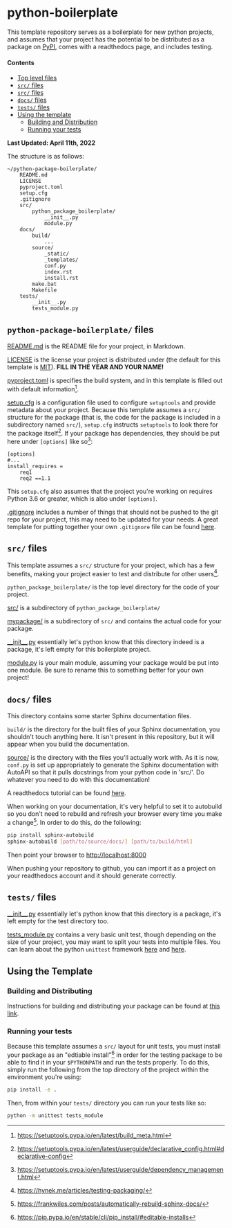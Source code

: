 # python-boilerplate

This template repository serves as a boilerplate for new python projects, and assumes that your project has the potential to be distributed as a package on [PyPI](https://pypi.org/), comes with a readthedocs page, and includes testing.

#### Contents
- [Top level files](#python-package-boilerplate-files)
- [`src/` files](#src-files)
- [`src/` files](#src-files)
- [`docs/` files](#docs-files)
- [`tests/` files](#tests-files)
- [Using the template](#using-the-template)
    - [Building and Distribution](#building-and-distributing)
    - [Running your tests](#running-your-tests)

**Last Updated: April 11th, 2022**


The structure is as follows:

```
~/python-package-boilerplate/
    README.md
    LICENSE
    pyproject.toml
    setup.cfg
    .gitignore
    src/
        python_package_boilerplate/
            __init__.py
            module.py
    docs/
        build/
            ... 
        source/
            _static/
            _templates/
            conf.py
            index.rst
            install.rst
        make.bat
        Makefile
    tests/
        __init__.py
        tests_module.py
```

## `python-package-boilerplate/` files

[README.md](https://github.com/lizcconrad/python-package-boilerplate/blob/master/README.md) is the README file for your project, in Markdown.

[LICENSE](https://github.com/lizcconrad/python-package-boilerplate/blob/master/LICENSE) is the license your project is distributed under (the default for this template is [MIT](https://opensource.org/licenses/MIT)). **FILL IN THE YEAR AND YOUR NAME!**

[pyproject.toml](https://github.com/lizcconrad/python-package-boilerplate/blob/master/pyproject.toml) is specifies the build system, and in this template is filled out with default information[^1].

[^1]: https://setuptools.pypa.io/en/latest/build_meta.html


[setup.cfg](https://github.com/lizcconrad/python-package-boilerplate/blob/master/setup.cfg) is a configuration file used to configure `setuptools` and provide metadata about your project. Because this template assumes a `src/` structure for the package (that is, the code for the package is included in a subdirectory named `src/`), `setup.cfg` instructs `setuptools` to look there for the package itself[^2]. If your package has dependencies, they should be put here under `[options]` like so[^3]:

```
[options]
#...
install_requires =
    req1
    req2 ==1.1
```

This `setup.cfg` also assumes that the project you're working on requires Python 3.6 or greater, which is also under `[options]`.

[^2]: https://setuptools.pypa.io/en/latest/userguide/declarative_config.html#declarative-config

[^3]: https://setuptools.pypa.io/en/latest/userguide/dependency_management.html

[.gitignore](https://github.com/lizcconrad/python-package-boilerplate/blob/master/.gitignore) includes a number of things that should not be pushed to the git repo for your project, this may need to be updated for your needs. A great template for putting together your own `.gitignore` file can be found [here](https://github.com/github/gitignore/blob/main/Python.gitignore).

## `src/` files

This template assumes a `src/` structure for your project, which has a few benefits, making your project easier to test and distribute for other users[^4].

[^4]: https://hynek.me/articles/testing-packaging/

`python_package_boilerplate/` is the top level directory for the code of your project.

[src/](https://github.com/lizcconrad/python-package-boilerplate/tree/master/src) is a subdirectory of `python_package_boilerplate/`

[mypackage/](https://github.com/lizcconrad/python-package-boilerplate/tree/master/src/mypackage) is a subdirectory of `src/` and contains the actual code for your package.

[\_\_init\_\_.py](https://github.com/lizcconrad/python-package-boilerplate/blob/master/src/mypackage/__init__.py) essentially let's python know that this directory indeed is a package, it's left empty for this boilerplate project.

[module.py](https://github.com/lizcconrad/python-package-boilerplate/blob/master/src/mypackage/module.py) is your main module, assuming your package would be put into one module. Be sure to rename this to something better for your own project!



## `docs/` files
This directory contains some starter Sphinx documentation files.

`build/` is the directory for the built files of your Sphinx documentation, you shouldn't touch anything here. It isn't present in this repository, but it will appear when you build the documentation. 

[source/](https://github.com/lizcconrad/python-package-boilerplate/tree/master/docs/source) is the directory with the files you'll actually work with. As it is now, `conf.py` is set up appropriately to generate the Sphinx documentation with AutoAPI so that it pulls docstrings from your python code in 'src/'. Do whatever you need to do with this documentation!

A readthedocs tutorial can be found [here](https://sphinx-tutorial.readthedocs.io/step-1/).

When working on your documentation, it's very helpful to set it to autobuild so you don't need to rebuild and refresh your browser every time you make a change[^5]. In order to do this, do the following:

```sh
pip install sphinx-autobuild
sphinx-autobuild [path/to/source/docs/] [path/to/build/html]
```

Then point your browser to [http://localhost:8000](http://localhost:8000)

[^5]: https://frankwiles.com/posts/automatically-rebuild-sphinx-docs/

When pushing your repository to github, you can import it as a project on your readthedocs account and it should generate correctly.


## `tests/` files
[\_\_init\_\_.py](https://github.com/lizcconrad/python-package-boilerplate/blob/master/tests/__init__.py) essentially let's python know that this directory is a package, it's left empty for the test directory too. 

[tests_module.py](https://github.com/lizcconrad/python-package-boilerplate/blob/master/tests/tests_module.py) contains a very basic unit test, though depending on the size of your project, you may want to split your tests into multiple files. You can learn about the python `unittest` framework [here](https://docs.python.org/3/library/unittest.html) and [here](https://geekflare.com/unit-testing-with-python-unittest/).




## Using the Template

### Building and Distributing
Instructions for building and distributing your package can be found at [this link](https://packaging.python.org/en/latest/tutorials/packaging-projects/).

### Running your tests
Because this template assumes a `src/` layout for unit tests, you must install your package as an "edtiable install"[^6] in order for the testing package to be able to find it in your `$PYTHONPATH` and run the tests properly. To do this, simply run the following from the top directory of the project within the environment you're using:

```sh
pip install -e .
```

Then, from within your `tests/` directory you can run your tests like so:

```sh
python -m unittest tests_module
```


[^6]: https://pip.pypa.io/en/stable/cli/pip_install/#editable-installs